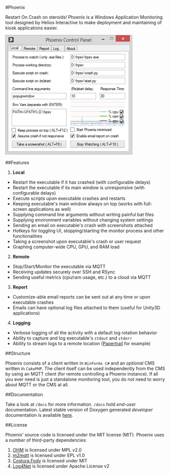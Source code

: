 #Phoenix

Restart On Crash on steroids! Phoenix is a Windows Application Monitoring tool designed by Helios Interactive to make deployment and maintaining of kiosk applications easier.

![Phoenix UI](docs/image/local.png?raw=true)

##Features

 1. **Local**
   * Restart the executable if it has crashed (with configurable delays)
   * Restart the executable if its main window is unresponsive (with configurable delays)
   * Execute scripts upon executable crashes and restarts
   * Keeping executable's main window always on top (works with full-screen applications as well)
   * Supplying command line arguments without writing painful bat files
   * Supplying environment variables without changing system settings
   * Sending an email on executable's crash with screenshots attached
   * Hotkeys for toggling UI, stopping/starting the monitor process and other functionalities
   * Taking a screenshot upon executable's crash or user request
   * Graphing computer-wide CPU, GPU, and RAM load
 2. **Remote**
   * Stop/Start/Monitor the executable via MQTT
   * Receiving updates securely over SSH and RSync
   * Sending useful metrics (cpu/ram usage, etc.) to a cloud via MQTT
 3. **Report**
   * Customize-able email reports can be sent out at any time or upon executable crashes
   * Emails can have optional log files attached to them (useful for Unity3D applications)
 4. **Logging**
   * Verbose logging of all the activity with a default log rotation behavior
   * Ability to capture and log executable's `stdout` and `stderr`
   * Ability to stream logs to a remote location ([Papertrail](https://papertrailapp.com/) for example)

##Structure

Phoenix consists of a client written in `WinForms C#` and an *optional* CMS written in `CakePHP`. The client itself can be used independently from the CMS by using an MQTT client (for remote controlling a Phoenix instance). If all you ever need is just a standalone monitoring tool, you do not need to worry about MQTT or the CMS at all.

##Documentation

Take a look at `/docs` for more information. `/docs` hold *end-user* documentation. Latest stable version of Doxygen generated *developer* documentation is available [here](https://phoenix.heliosinteractive.com).

##License

Phoenix' source code is licensed under the MIT license (MIT). Phoenix uses a number of third-party dependencies:

 1. [OHM](http://openhardwaremonitor.org/) is licensed under MPL v2.0
 2. [m2mqtt](https://github.com/ppatierno/m2mqtt) is licensed under EPL v1.0
 3. [Costura.Fody](https://github.com/Fody/Costura) is licensed under MIT
 4. [Log4Net](https://logging.apache.org/log4net/) is licensed under Apache License v2
